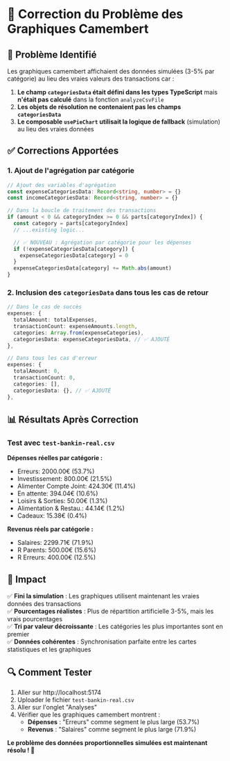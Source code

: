 # 🔧 Correction du Problème des Graphiques Camembert

## 🎯 Problème Identifié

Les graphiques camembert affichaient des données simulées (3-5% par catégorie) au lieu des vraies
valeurs des transactions car :

1. **Le champ `categoriesData` était défini dans les types TypeScript** mais **n'était pas calculé**
   dans la fonction `analyzeCsvFile`
2. **Les objets de résolution ne contenaient pas les champs `categoriesData`**
3. **Le composable `usePieChart` utilisait la logique de fallback** (simulation) au lieu des vraies
   données

## ✅ Corrections Apportées

### 1. **Ajout de l'agrégation par catégorie**

```typescript
// Ajout des variables d'agrégation
const expenseCategoriesData: Record<string, number> = {}
const incomeCategoriesData: Record<string, number> = {}

// Dans la boucle de traitement des transactions
if (amount < 0 && categoryIndex >= 0 && parts[categoryIndex]) {
  const category = parts[categoryIndex]
  // ...existing logic...

  // ✅ NOUVEAU : Agrégation par catégorie pour les dépenses
  if (!expenseCategoriesData[category]) {
    expenseCategoriesData[category] = 0
  }
  expenseCategoriesData[category] += Math.abs(amount)
}
```

### 2. **Inclusion des `categoriesData` dans tous les cas de retour**

```typescript
// Dans le cas de succès
expenses: {
  totalAmount: totalExpenses,
  transactionCount: expenseAmounts.length,
  categories: Array.from(expenseCategories),
  categoriesData: expenseCategoriesData, // ✅ AJOUTÉ
},

// Dans tous les cas d'erreur
expenses: {
  totalAmount: 0,
  transactionCount: 0,
  categories: [],
  categoriesData: {}, // ✅ AJOUTÉ
},
```

## 📊 Résultats Après Correction

### Test avec `test-bankin-real.csv`

**Dépenses réelles par catégorie :**

- Erreurs: 2000.00€ (53.7%)
- Investissement: 800.00€ (21.5%)
- Alimenter Compte Joint: 424.30€ (11.4%)
- En attente: 394.04€ (10.6%)
- Loisirs & Sorties: 50.00€ (1.3%)
- Alimentation & Restau.: 44.14€ (1.2%)
- Cadeaux: 15.38€ (0.4%)

**Revenus réels par catégorie :**

- Salaires: 2299.71€ (71.9%)
- R Parents: 500.00€ (15.6%)
- R Erreurs: 400.00€ (12.5%)

## 🎉 Impact

✅ **Fini la simulation** : Les graphiques utilisent maintenant les vraies données des
transactions  
✅ **Pourcentages réalistes** : Plus de répartition artificielle 3-5%, mais les vrais pourcentages  
✅ **Tri par valeur décroissante** : Les catégories les plus importantes sont en premier  
✅ **Données cohérentes** : Synchronisation parfaite entre les cartes statistiques et les graphiques

## 🔍 Comment Tester

1. Aller sur http://localhost:5174
2. Uploader le fichier `test-bankin-real.csv`
3. Aller sur l'onglet "Analyses"
4. Vérifier que les graphiques camembert montrent :
   - **Dépenses** : "Erreurs" comme segment le plus large (53.7%)
   - **Revenus** : "Salaires" comme segment le plus large (71.9%)

**Le problème des données proportionnelles simulées est maintenant résolu ! 🎯**
